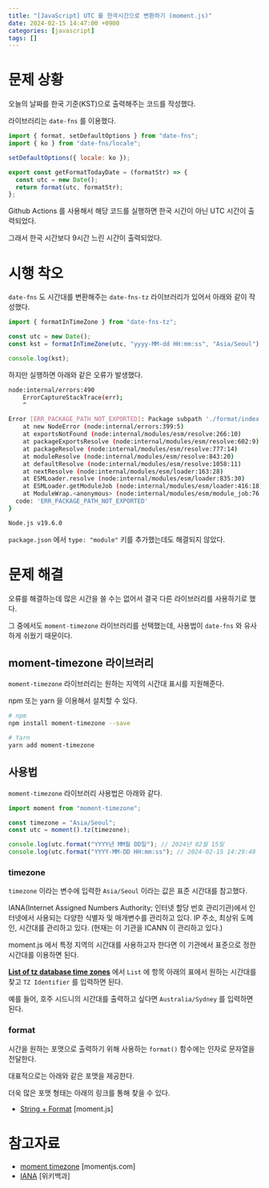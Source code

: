```yaml
---
title: "[JavaScript] UTC 를 한국시간으로 변환하기 (moment.js)"
date: 2024-02-15 14:47:00 +0900
categories: [javascript]
tags: []
---
```


# 문제 상황

오늘의 날짜를 한국 기준(KST)으로 출력해주는 코드를 작성했다.

라이브러리는 `date-fns` 를 이용했다.

```jsx
import { format, setDefaultOptions } from "date-fns";
import { ko } from "date-fns/locale";

setDefaultOptions({ locale: ko });

export const getFormatTodayDate = (formatStr) => {
  const utc = new Date();
  return format(utc, formatStr);
};
```

Github Actions 를 사용해서 해당 코드를 실행하면 한국 시간이 아닌 UTC 시간이 출력되었다.

그래서 한국 시간보다 9시간 느린 시간이 출력되었다.

# 시행 착오

`date-fns` 도 시간대를 변환해주는 `date-fns-tz` 라이브러리가 있어서 아래와 같이 작성했다.

```jsx
import { formatInTimeZone } from "date-fns-tz";

const utc = new Date();
const kst = formatInTimeZone(utc, "yyyy-MM-dd HH:mm:ss", "Asia/Seoul");

console.log(kst);
```

하지만 실행하면 아래와 같은 오류가 발생했다.

```bash
node:internal/errors:490
    ErrorCaptureStackTrace(err);
    ^

Error [ERR_PACKAGE_PATH_NOT_EXPORTED]: Package subpath './format/index.js' is not defined by "exports" in /Users/user/workspace/date-fns-tz/node_modules/date-fns/package.json imported from /Users/user/workspace/date-fns-tz/node_modules/date-fns-tz/esm/format/index.js
    at new NodeError (node:internal/errors:399:5)
    at exportsNotFound (node:internal/modules/esm/resolve:266:10)
    at packageExportsResolve (node:internal/modules/esm/resolve:602:9)
    at packageResolve (node:internal/modules/esm/resolve:777:14)
    at moduleResolve (node:internal/modules/esm/resolve:843:20)
    at defaultResolve (node:internal/modules/esm/resolve:1058:11)
    at nextResolve (node:internal/modules/esm/loader:163:28)
    at ESMLoader.resolve (node:internal/modules/esm/loader:835:30)
    at ESMLoader.getModuleJob (node:internal/modules/esm/loader:416:18)
    at ModuleWrap.<anonymous> (node:internal/modules/esm/module_job:76:40) {
  code: 'ERR_PACKAGE_PATH_NOT_EXPORTED'
}

Node.js v19.6.0
```

`package.json` 에서 `type: "module"` 키를 추가했는데도 해결되지 않았다.

# 문제 해결

오류를 해결하는데 많은 시간을 쓸 수는 없어서 결국 다른 라이브러리를 사용하기로 했다.

그 중에서도 `moment-timezone` 라이브러리를 선택했는데, 사용법이 `date-fns` 와 유사하게 쉬웠기 때문이다.

## moment-timezone 라이브러리

`moment-timezone` 라이브러리는 원하는 지역의 시간대 표시를 지원해준다.

npm 또는 yarn 을 이용해서 설치할 수 있다.

```bash
# npm
npm install moment-timezone --save

# Yarn
yarn add moment-timezone
```

## 사용법

`moment-timezone` 라이브러리 사용법은 아래와 같다.

```jsx
import moment from "moment-timezone";

const timezone = "Asia/Seoul";
const utc = moment().tz(timezone);

console.log(utc.format("YYYY년 MM월 DD일"); // 2024년 02월 15일
console.log(utc.format("YYYY-MM-DD HH:mm:ss"); // 2024-02-15 14:29:48

```

### timezone

`timezone` 이라는 변수에 입력한 `Asia/Seoul` 이라는 값은 표준 시간대를 참고했다.

IANA(Internet Assigned Numbers Authority; 인터넷 할당 번호 관리기관)에서 인터넷에서 사용되는 다양한 식별자 및 매개변수를 관리하고 있다. IP 주소, 최상위 도메인, 시간대를 관리하고 있다. (현재는 이 기관을 ICANN 이 관리하고 있다.)

moment.js 에서 특정 지역의 시간대를 사용하고자 한다면 이 기관에서 표준으로 정한 시간대를 이용하면 된다.

**[List of tz database time zones](https://en.wikipedia.org/wiki/List_of_tz_database_time_zones)** 에서 `List` 에 항목 아래의 표에서 원하는 시간대를 찾고 `TZ Identifier` 를 입력하면 된다.

예를 들어, 호주 시드니의 시간대를 출력하고 싶다면 `Australia/Sydney` 를 입력하면 된다.

### format

시간을 원하는 포맷으로 출력하기 위해 사용하는 `format()` 함수에는 인자로 문자열을 전달한다.

대표적으로는 아래와 같은 포맷을 제공한다.

더욱 많은 포맷 형태는 아래의 링크를 통해 찾을 수 있다.

- [String + Format](https://momentjs.com/docs/#/parsing/string-format/) [moment.js]

# 참고자료

- [moment timezone](https://momentjs.com/timezone/) [momentjs.com]
- [IANA](https://ko.wikipedia.org/wiki/IANA) [위키백과]